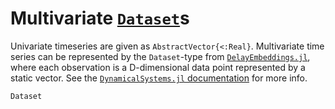 
# Multivariate [`Dataset`](@ref)s

Univariate timeseries are given as `AbstractVector{<:Real}`. Multivariate time series can
be represented by the `Dataset`-type from [`DelayEmbeddings.jl`](https://github.com/JuliaDynamics/DelayEmbeddings.jl), where each observation is a D-dimensional data point represented by a static vector. See the [`DynamicalSystems.jl` documentation](https://juliadynamics.github.io/DynamicalSystems.jl/dev/) for more info.

```@docs
Dataset
```
